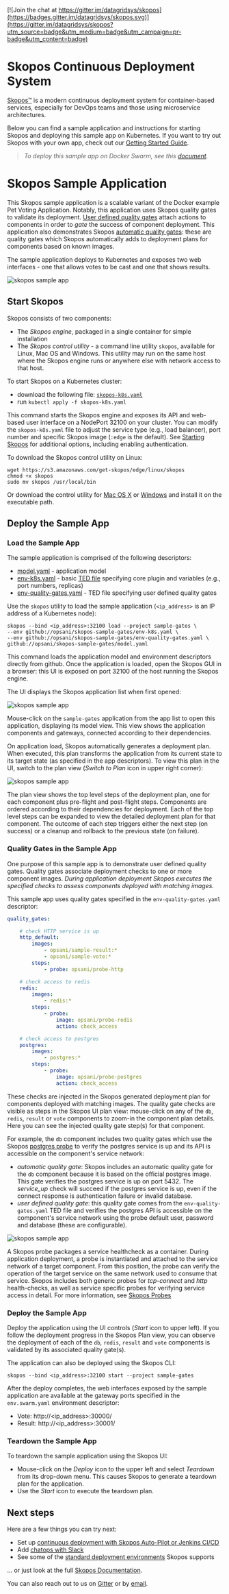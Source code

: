 [![Join the chat at https://gitter.im/datagridsys/skopos](https://badges.gitter.im/datagridsys/skopos.svg)](https://gitter.im/datagridsys/skopos?utm_source=badge&utm_medium=badge&utm_campaign=pr-badge&utm_content=badge)

Skopos Continuous Deployment System
==========================
[Skopos™](http://opsani.com/skopos/) is a modern continuous deployment system for container-based services, especially for DevOps teams and those using microservice architectures.

Below you can find a sample application and instructions for starting Skopos and deploying this sample app on Kubernetes.  If you want to try out Skopos with your own app, check out our [Getting Started Guide](http://doc.opsani.com/skopos/edge/GET-STARTED).

> _To deploy this sample app on Docker Swarm, see this [document](/README.md)._

Skopos Sample Application
==========================
This Skopos sample application is a scalable variant of the Docker example Pet Voting Application.  Notably, this application uses Skopos quality gates to validate its deployment.  [User defined quality gates](http://doc.opsani.com/skopos/edge/VERIFY-GUIDE#user-quality-gates) attach actions to components in order to *gate* the success of component deployment.  This application also demonstrates Skopos [automatic quality gates](http://doc.opsani.com/skopos/edge/VERIFY-GUIDE#autogates):  these are quality gates which Skopos automatically adds to deployment plans for components based on known images.

The sample application deploys to Kubernetes and exposes two web interfaces - one that allows votes to be cast and one that shows results.

![skopos sample app](images/skopos-sample-gates.png)

## Start Skopos
Skopos consists of two components:

* The _Skopos engine_, packaged in a single container for simple installation
* The _Skopos control utility_ - a command line utility `skopos`, available for Linux, Mac OS and Windows. This utility may run on the same host where the Skopos engine runs or anywhere else with network access to that host.

To start Skopos on a Kubernetes cluster:

- download the following file: [`skopos-k8s.yaml`](http://doc.opsani.com/skopos/edge/skopos-k8s.yaml)
- run `kubectl apply -f skopos-k8s.yaml`

This command starts the Skopos engine and exposes its API and web-based user interface on a NodePort 32100 on your cluster. You can modify the `skopos-k8s.yaml` file to adjust the service type (e.g., load balancer), port number and specific Skopos image (`:edge` is the default).  See [Starting Skopos](http://doc.opsani.com/skopos/edge/INSTALL/) for additional options, including enabling authentication.

To download the Skopos control utility on Linux:

```
wget https://s3.amazonaws.com/get-skopos/edge/linux/skopos
chmod +x skopos
sudo mv skopos /usr/local/bin
```

Or download the control utility for [Mac OS X](https://s3.amazonaws.com/get-skopos/edge/darwin/skopos) or [Windows](https://s3.amazonaws.com/get-skopos/edge/windows/skopos.exe) and install it on the executable path.

## Deploy the Sample App

### Load the Sample App

The sample application is comprised of the following descriptors:

* [model.yaml](/model.yaml) - application model
* [env-k8s.yaml](/env-swarm.yaml) - basic [TED file](http://doc.opsani.com/skopos/edge/TED-GUIDE/) specifying core plugin and variables (e.g., port numbers, replicas)
* [env-quality-gates.yaml](/env-quality-gates.yaml) - TED file specifying user defined quality gates

Use the `skopos` utility to load the sample application (`<ip_address>` is an IP address of a Kubernetes node):

```
skopos --bind <ip_address>:32100 load --project sample-gates \
--env github://opsani/skopos-sample-gates/env-k8s.yaml \
--env github://opsani/skopos-sample-gates/env-quality-gates.yaml \
github://opsani/skopos-sample-gates/model.yaml
```

This command loads the application model and environment descriptors directly from github.  Once the application is loaded, open the Skopos GUI in a browser:  this UI is exposed on port 32100 of the host running the Skopos engine.

The UI displays the Skopos application list when first opened:

![skopos sample app](images/app-list.png)

Mouse-click on the `sample-gates` application from the app list to open this application, displaying its model view.  This view shows the application components and gateways, connected according to their dependencies.

On application load, Skopos automatically generates a deployment plan.  When executed, this plan transforms the application from its current state to its target state (as specified in the app descriptors).  To view this plan in the UI, switch to the plan view (*Switch to Plan* icon in upper right corner):

![skopos sample app](images/plan-view.png)

The plan view shows the top level steps of the deployment plan, one for each component plus pre-flight and post-flight steps.  Components are ordered according to their dependencies for deployment.  Each of the top level steps can be expanded to view the detailed deployment plan for that component.  The outcome of each step triggers either the next step (on success) or a cleanup and rollback to the previous state (on failure).

### Quality Gates in the Sample App
One purpose of this sample app is to demonstrate user defined quality gates.  Quality gates associate deployment checks to one or more component images.  *During application deployment Skopos executes the specified checks to assess components deployed with matching images.*  

This sample app uses quality gates specified in the `env-quality-gates.yaml` descriptor:

```yaml
quality_gates:

    # check HTTP service is up
    http_default:
        images:
            - opsani/sample-result:*
            - opsani/sample-vote:*
        steps:
            - probe: opsani/probe-http

    # check access to redis
    redis:
        images:
            - redis:*
        steps:
            - probe:
                image: opsani/probe-redis
                action: check_access

    # check access to postgres
    postgres:
        images:
            - postgres:*
        steps:
            - probe:
                image: opsani/probe-postgres
                action: check_access
```

These checks are injected in the Skopos generated deployment plan for components deployed with matching images.  The quality gate checks are visible as steps in the Skopos UI plan view:  mouse-click on any of the `db`, `redis`, `result` or `vote` components to zoom-in the component plan details.  Here you can see the injected quality gate step(s) for that component.

For example, the `db` component includes two quality gates which use the Skopos [postgres probe](https://github.com/opsani/probe-postgres) to verify the postgres service is up and its API is accessible on the component's service network:

* *automatic quality gate*: Skopos includes an automatic quality gate for the `db` component because it is based on the official postgres image.  This gate verifies the postgres service is up on port 5432.  The *service_up* check will succeed if the postgres service is up, even if the connect response is authentication failure or invalid database.
* *user defined quality gate*:  this quality gate comes from the `env-quality-gates.yaml` TED file and verifies the postgres API is accessible on the component's service network using the probe default user, password and database (these are configurable).

![skopos sample app](images/db-plan-details.png)

A Skopos probe packages a service healthcheck as a container.  During application deployment, a probe is instantiated and attached to the service network of a target component.  From this position, the probe can verify the operation of the target service on the same network used to consume that service.  Skopos includes both generic probes for *tcp-connect* and *http* health-checks, as well as service specific probes for verifying service access in detail.  For more information, see [Skopos Probes](http://doc.opsani.com/skopos/edge/PROBES/)

### Deploy the Sample App

Deploy the application using the UI controls (*Start* icon to upper left).  If you follow the deployment progress in the Skopos Plan view, you can observe the deployment of each of the `db`, `redis`, `result` and `vote` components is validated by its associated quality gate(s).

The application can also be deployed using the Skopos CLI:

```
skopos --bind <ip_address>:32100 start --project sample-gates
```

After the deploy completes, the web interfaces exposed by the sample application are available at the gateway ports specified in the `env.swarm.yaml` environment descriptor:

* Vote: http://<ip_address>:30000/
* Result: http://<ip_address>:30001/

### Teardown the Sample App
To teardown the sample application using the Skopos UI:

* Mouse-click on the *Deploy* icon to the upper left and select *Teardown* from its drop-down menu.  This causes Skopos to generate a teardown plan for the application.
* Use the *Start* icon to execute the teardown plan.

## Next steps

Here are a few things you can try next:

- Set up [continuous deployment with Skopos Auto-Pilot or Jenkins CI/CD](http://doc.opsani.com/skopos/edge/CICD/)
- Add [chatops with Slack](http://doc.opsani.com/skopos/edge/CHATOPS/)
- See some of the [standard deployment environments](http://doc.opsani.com/skopos/edge/TED-GUIDE/#standard-target-environment-files) Skopos supports

... or just look at the full [Skopos Documentation](http://doc.opsani.com/skopos/edge/).

You can also reach out to us on [Gitter](https://gitter.im/opsani/skopos) or by [email](mailto:support@opsani.com).
